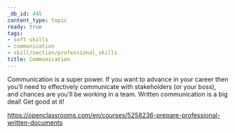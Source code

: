 ```yaml
---
_db_id: 445
content_type: topic
ready: true
tags:
- soft-skills
- communication
- skill/section/professional_skills
title: Communication
---
```


Communication is a super power. If you want to advance in your career then you’ll need to effectively communicate with stakeholders (or your boss), and chances are you’ll be working in a team. Written communication is a big deal! Get good at it!

https://openclassrooms.com/en/courses/5258236-prepare-professional-written-documents